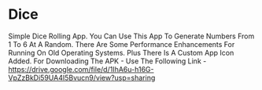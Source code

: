 # Dice
Simple Dice Rolling App.
You Can Use This App To Generate Numbers From 1 To 6 At A Random.
There Are Some Performance Enhancements For Running On Old Operating Systems.
Plus There Is A Custom App Icon Added.
For Downloading The APK - Use The Following Link - https://drive.google.com/file/d/1IhA6u-h16G-VpZzBkDi59UA4I5Bvucn9/view?usp=sharing
